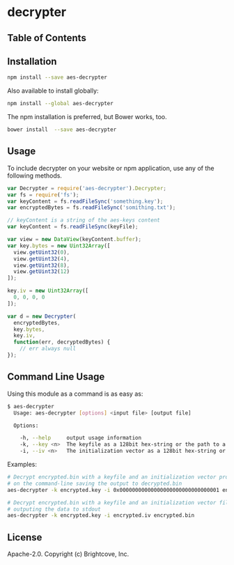 # decrypter



## Table of Contents

<!-- START doctoc -->
<!-- END doctoc -->
## Installation

```sh
npm install --save aes-decrypter
```

Also available to install globally:

```sh
npm install --global aes-decrypter
```

The npm installation is preferred, but Bower works, too.

```sh
bower install  --save aes-decrypter
```

## Usage

To include decrypter on your website or npm application, use any of the following methods.
```js
var Decrypter = require('aes-decrypter').Decrypter;
var fs = require('fs');
var keyContent = fs.readFileSync('something.key');
var encryptedBytes = fs.readFileSync('somithing.txt');

// keyContent is a string of the aes-keys content
var keyContent = fs.readFileSync(keyFile);

var view = new DataView(keyContent.buffer);
var key.bytes = new Uint32Array([
  view.getUint32(0),
  view.getUint32(4),
  view.getUint32(8),
  view.getUint32(12)
]);

key.iv = new Uint32Array([
  0, 0, 0, 0
]);

var d = new Decrypter(
  encryptedBytes,
  key.bytes,
  key.iv,
  function(err, decryptedBytes) {
    // err always null
});
```

## Command Line Usage

Using this module as a command is as easy as:
```bash
$ aes-decrypter
  Usage: aes-decrypter [options] <input file> [output file]

  Options:

    -h, --help     output usage information
    -k, --key <n>  The keyfile as a 128bit hex-string or the path to a file containing the key in raw binary
    -i, --iv <n>   The initialization vector as a 128bit hex-string or the path to a file containing a hex-string
```

Examples:
```bash
# Decrypt encrypted.bin with a keyfile and an initialization vector provided
# on the command-line saving the output to decrypted.bin
aes-decrypter -k encrypted.key -i 0x00000000000000000000000000000001 encrypted.bin decrypted.bin

# Decrypt encrypted.bin with a keyfile and an initialization vector file
# outputing the data to stdout
aes-decrypter -k encrypted.key -i encrypted.iv encrypted.bin
```

## License

Apache-2.0. Copyright (c) Brightcove, Inc.

